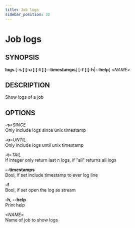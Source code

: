 ```yaml
---
title: Job logs
sidebar_position: 32
---
```


# Job logs

## SYNOPSIS

**logs** \[**-s **\] \[**-u **\] \[**-t **\] \[**--timestamps**\] \[**-f
**\] \[**-h**\|**--help**\] \<*NAME*\>

## DESCRIPTION

Show logs of a job

## OPTIONS

**-s**=*SINCE*  
Only include logs since unix timestamp

**-u**=*UNTIL*  
Only include logs until unix timestamp

**-t**=*TAIL*  
If integer only return last n logs, if "all" returns all logs

**--timestamps**  
Bool, if set include timestamp to ever log line

**-f**  
Bool, if set open the log as stream

**-h**, **--help**  
Print help

\<*NAME*\>  
Name of job to show logs
